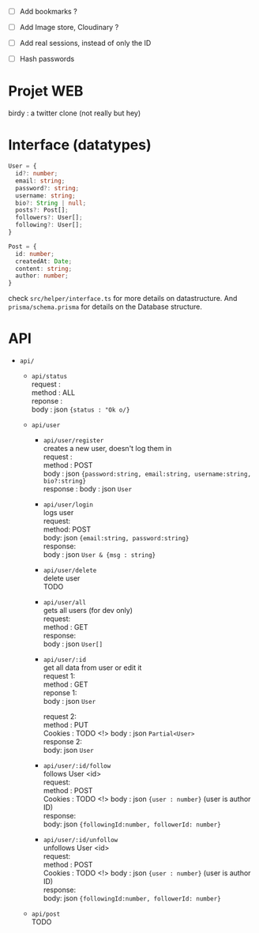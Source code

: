- [ ] Add bookmarks ?
- [ ] Add Image store, Cloudinary ?
- [ ] Add real sessions, instead of only the ID
- [ ] Hash passwords


# Projet WEB

birdy : a twitter clone (not really but hey)

# Interface (datatypes)

```ts
User = {
  id?: number;
  email: string;
  password?: string;
  username: string;
  bio?: String | null;
  posts?: Post[];
  followers?: User[];
  following?: User[];
}

Post = {
  id: number;
  createdAt: Date;
  content: string;
  author: number;
}
```

check `src/helper/interface.ts` for more details on datastructure. And `prisma/schema.prisma` for details on the Database structure.

# API

- `api/`  
    - `api/status`  
        request :  
            method : ALL  
        reponse :  
            body : json `{status : "Ok o/}`  

    - `api/user`  
        - `api/user/register`  
            creates a new user, doesn't log them in  
            request :  
                method : POST  
                body : json `{password:string, email:string, username:string, bio?:string}`  
            response :
                body : json `User` 
        - `api/user/login`  
            logs user  
                request:  
                    method: POST  
                    body: json `{email:string, password:string}`  
                response:  
                    body : json `User & {msg : string}`  
        - `api/user/delete`  
            delete user  
            TODO  
        - `api/user/all`  
            gets all users (for dev only)  
            request:  
                method : GET  
            response:  
                body : json `User[]`  
        - `api/user/:id`  
            get all data from user or edit it  
            request 1:  
                method : GET  
            reponse 1:  
                body : json `User`  

            request 2:  
                method : PUT  
                Cookies : TODO <!>
                body : json `Partial<User>`  
            response 2:  
                body: json `User`  
        - `api/user/:id/follow`  
            follows User \<id\>  
            request:  
                method : POST  
                Cookies : TODO <!>
                body : json `{user : number}` (user is author ID)  
            response:  
                body: json `{followingId:number, followerId: number}`  
        - `api/user/:id/unfollow`  
            unfollows User \<id\>  
            request:  
                method : POST  
                Cookies : TODO <!>
                body : json `{user : number}` (user is author ID)  
            response:  
                body: json `{followingId:number, followerId: number}`  
    
    - `api/post`  
    TODO


